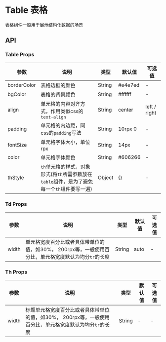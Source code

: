 # Table 表格

表格组件一般用于展示结构化数据的场景

## API

### Table Props

| 参数 | 说明 | 类型 | 默认值 | 可选值 |
| --- | --- | --- | --- | --- |
| borderColor | 表格边框的颜色 | String | #e4e7ed | - |
| bgColor | 表格的背景颜色 | String | #ffffff | - |
| align | 单元格的内容对齐方式，作用类似css的`text-align` | String | center | left / right |
| padding | 单元格的内边距，同css的`padding`写法 | String | 10rpx 0 | - |
| fontSize | 单元格字体大小，单位rpx | String | 14px | - |
| color | 单元格字体颜色 | String | #606266 | - |
| thStyle | `th`单元格的样式，对象形式(将`th`所需参数放在`table`组件，是为了避免每一个`th`组件要写一遍) | Object | {} | - |

### Td Props

| 参数 | 说明 | 类型 | 默认值 | 可选值 |
| --- | --- | --- | --- | --- |
| width | 单元格宽度百分比或者具体带单位的值，如30%， 200rpx等，一般使用百分比，单元格宽度默认为均分`tr`的长度 | String | auto | - |

### Th Props

| 参数 | 说明 | 类型 | 默认值 | 可选值 |
| --- | --- | --- | --- | --- |
| width | 标题单元格宽度百分比或者具体带单位的值，如30%， 200rpx等，一般使用百分比，单元格宽度默认为均分`tr`的长度 | String | - | - |